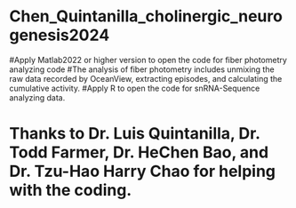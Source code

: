 # Chen_Quintanilla_cholinergic_neurogenesis2024
#Apply Matlab2022 or higher version to open the code for fiber photometry analyzing code
#The analysis of fiber photometry includes unmixing the raw data recorded by OceanView, extracting episodes, and calculating the cumulative activity.
#Apply R to open the code for snRNA-Sequence analyzing data.
# Thanks to Dr. Luis Quintanilla, Dr. Todd Farmer, Dr. HeChen Bao, and Dr. Tzu-Hao Harry Chao for helping with the coding.
